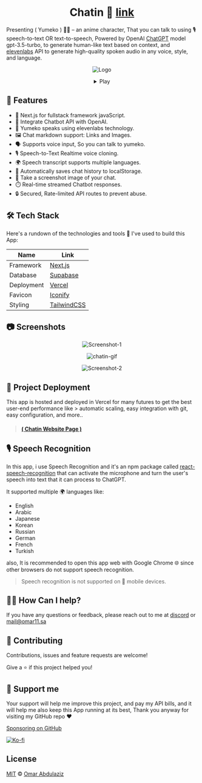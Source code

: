 <div align="center">

# Chatin 🌟 [link](https://chatin2.vercel.app/)

</div>

Presenting ( Yumeko ) 🤦🏻 – an anime character, That you can talk to using 🎙️ speech-to-text OR text-to-speech, Powered by OpenAI [ChatGPT](https://openai.com/) model gpt-3.5-turbo, to generate human-like text based on context, and [elevenlabs](https://elevenlabs.io/) API to generate high-quality spoken audio in any voice, style, and language.

<div align="center">

![Logo](https://raw.githubusercontent.com/omarx11/chatin-v2/main/public/icon-256x256.png)

<details> <summary> Play </summary>

[yumeko-identify.webm](https://github.com/omarx11/chatin-v2/assets/87499333/dc03d866-141c-4a5a-b45d-31c520fd6049)

</details>

</div>

## 🌌 Features

- 🚀 Next.js for fullstack framework javaScript.
- 🤖 Integrate Chatbot API with OpenAI.
- 👄 Yumeko speaks using elevenlabs technology.
- 🖼️ Chat markdown support: Links and Images.
- 🗣️ Supports voice input, So you can talk to yumeko.
- 🎙️ Speech-to-Text Realtime voice cloning.
- 🌍 Speech transcript supports multiple languages.
- 💾 Automatically saves chat history to localStorage.
- 📸 Take a screenshot image of your chat.
- ⏱️ Real-time streamed Chatbot responses.
- 🔒 Secured, Rate-limited API routes to prevent abuse.

## 🛠️ Tech Stack

Here's a rundown of the technologies and tools 📝 I've used to build this App:

| Name       | Link                                         |
| ---------- | -------------------------------------------- |
| Framework  | [Next.js](https://nextjs.org/)               |
| Database   | [Supabase](https://supabase.com/)            |
| Deployment | [Vercel](https://vercel.com)                 |
| Favicon    | [Iconify](https://icon-sets.iconify.design/) |
| Styling    | [TailwindCSS](https://tailwindcss.com)       |

## 📷 Screenshots

<div align="center" style="max-width: 768px; margin: 0 auto;">
  
![Screenshot-1](https://github.com/omarx11/chatin-v2/assets/87499333/aaee704d-2081-4b40-9d88-00375044066c)

![chatin-gif](https://github.com/omarx11/chatin-v2/assets/87499333/efef6638-d16d-4938-8138-bbd53ad21558)

![Screenshot-2](https://github.com/omarx11/chatin-v2/assets/87499333/da928d75-e239-4ce9-b064-2195ead479d1)

</div>

## 📡 Project Deployment

This app is hosted and deployed in Vercel for many futures to get the best user-end performance like > automatic scaling, easy integration with git, easy configuration, and more..

> #### [( Chatin Website Page )](https://chatin2.vercel.app/)

## 🎙️ Speech Recognition

In this app, i use Speech Recognition and it's an npm package called [react-speech-recognition](https://www.npmjs.com/package/react-speech-recognition) that can activate the microphone and turn the user's speech into text that it can process to ChatGPT.

It supported multiple 🌍 languages like:

- English
- Arabic
- Japanese
- Korean
- Russian
- German
- French
- Turkish

also, It is recommended to open this app web with Google Chrome 🌐 since other browsers do not support speech recognition.

> Speech recognition is not supported on 📱 mobile devices.

## 💁🏻 How Can I help?

If you have any questions or feedback, please reach out to me at [discord](https://discordredirect.discordsafe.com/users/582305812903493663) or [mail@omar11.sa](mailto:mail@omar11.sa)

## 🤝 Contributing

Contributions, issues and feature requests are welcome!

Give a ⭐️ if this project helped you!

## 🤍 Support me

Your support will help me improve this project, and pay my API bills, and it will help me also keep this App running at its best, Thank you anyway for visiting my GitHub repo ❤️

[Sponsoring on GitHub](https://github.com/sponsors/omarx11)

<a href="https://ko-fi.com/omar11"><img src="https://ko-fi.com/img/githubbutton_sm.svg" alt="Ko-fi"></a>

## License

[MIT](https://github.com/omarx11/omar11.sa/blob/main/LICENSE) © [Omar Abdulaziz](https://omar11.sa/)
